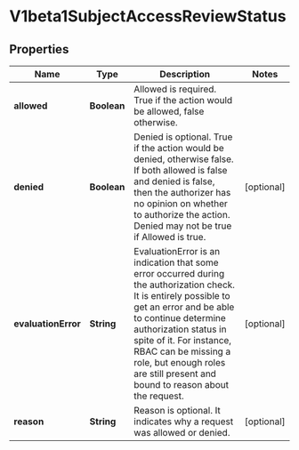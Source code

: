 
# V1beta1SubjectAccessReviewStatus

## Properties
Name | Type | Description | Notes
------------ | ------------- | ------------- | -------------
**allowed** | **Boolean** | Allowed is required. True if the action would be allowed, false otherwise. | 
**denied** | **Boolean** | Denied is optional. True if the action would be denied, otherwise false. If both allowed is false and denied is false, then the authorizer has no opinion on whether to authorize the action. Denied may not be true if Allowed is true. |  [optional]
**evaluationError** | **String** | EvaluationError is an indication that some error occurred during the authorization check. It is entirely possible to get an error and be able to continue determine authorization status in spite of it. For instance, RBAC can be missing a role, but enough roles are still present and bound to reason about the request. |  [optional]
**reason** | **String** | Reason is optional.  It indicates why a request was allowed or denied. |  [optional]




